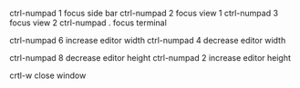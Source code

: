 ctrl-numpad 1 focus side bar
ctrl-numpad 2 focus view 1
ctrl-numpad 3 focus view 2
ctrl-numpad . focus terminal

ctrl-numpad 6 increase editor width
ctrl-numpad 4 decrease editor width

ctrl-numpad 8 decrease editor height
ctrl-numpad 2 increase editor height


crtl-w close window 

